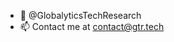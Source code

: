 - 👋 @GlobalyticsTechResearch
- 📫 Contact me at contact@gtr.tech

<!---
GlobalyticsTechResearch/GlobalyticsTechResearch is a ✨ special ✨ repository because its `README.md` (this file) appears on your GitHub profile.
You can click the Preview link to take a look at your changes.
--->
